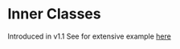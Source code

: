 # Inner Classes

Introduced in v1.1
See for extensive example [here](https://github.com/IvoNet/logical_expression/blob/master/src/main/java/nl/ivonet/logical_expression/compiler/LogicalExpressionCompiler.java)
